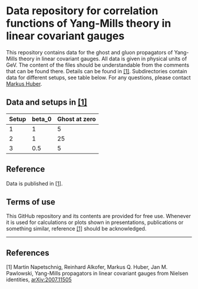 # Data repository for correlation functions of Yang-Mills theory in linear covariant gauges

This repository contains data for the ghost and gluon propagators of Yang-Mills theory in linear covariant gauges.
All data is given in physical units of GeV.
The content of the files should be understandable from the comments that can be found there.
Details can be found in [[1]](#YM_LC).
Subdirectories contain data for different setups, see table below.
For any questions, please contact [Markus Huber](mailto:markus.huber@physik.jlug.de).

## Data and setups in [[1]](#YM_LC)

Setup | beta_0 | Ghost at zero
:--------------------|:-------|:--------
1                | 1      | 5
2 				       | 1  	  | 25
3   | 0.5     | 5

## Reference
Data is published in [[1]](#YM_LC).

## Terms of use
This GitHub repository and its contents are provided for free use. Whenever it is used for calculations or plots shown in presentations, publications or something similar, reference [[1]](#YM_LC) should be acknowledged.

---

## References
<a name="YM_LC">[1]</a> Martin Napetschnig, Reinhard Alkofer, Markus Q. Huber, Jan M. Pawlowski, Yang-Mills propagators in linear covariant gauges from Nielsen identities, [arXiv:2007.11505](https://arxiv.org/abs/2007.11505)
